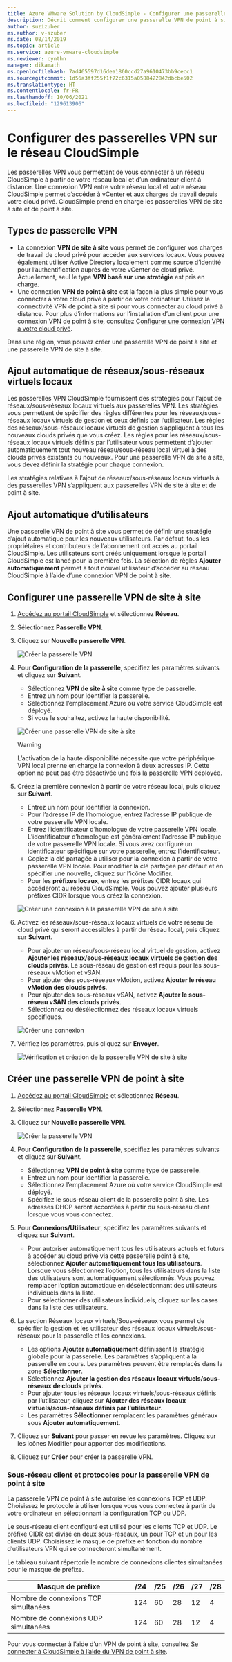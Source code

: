 ```yaml
---
title: Azure VMware Solution by CloudSimple - Configurer une passerelle VPN
description: Décrit comment configurer une passerelle VPN de point à site et une passerelle VPN de site à site et créer des connexions entre votre réseau local et votre cloud privé CloudSimple
author: suzizuber
ms.author: v-szuber
ms.date: 08/14/2019
ms.topic: article
ms.service: azure-vmware-cloudsimple
ms.reviewer: cynthn
manager: dikamath
ms.openlocfilehash: 7ad465597d16dea1860ccd27a9610473bb9cecc1
ms.sourcegitcommit: 1d56a3ff255f1f72c6315a0588422842dbcbe502
ms.translationtype: HT
ms.contentlocale: fr-FR
ms.lasthandoff: 10/06/2021
ms.locfileid: "129613906"
---
```

# <a name="set-up-vpn-gateways-on-cloudsimple-network"></a>Configurer des passerelles VPN sur le réseau CloudSimple

Les passerelles VPN vous permettent de vous connecter à un réseau CloudSimple à partir de votre réseau local et d’un ordinateur client à distance. Une connexion VPN entre votre réseau local et votre réseau CloudSimple permet d’accéder à vCenter et aux charges de travail depuis votre cloud privé. CloudSimple prend en charge les passerelles VPN de site à site et de point à site.

## <a name="vpn-gateway-types"></a>Types de passerelle VPN

* La connexion **VPN de site à site** vous permet de configurer vos charges de travail de cloud privé pour accéder aux services locaux. Vous pouvez également utiliser Active Directory localement comme source d’identité pour l’authentification auprès de votre vCenter de cloud privé.  Actuellement, seul le type **VPN basé sur une stratégie** est pris en charge.
* Une connexion **VPN de point à site** est la façon la plus simple pour vous connecter à votre cloud privé à partir de votre ordinateur. Utilisez la connectivité VPN de point à site si pour vous connecter au cloud privé à distance. Pour plus d’informations sur l’installation d’un client pour une connexion VPN de point à site, consultez [Configurer une connexion VPN à votre cloud privé](set-up-vpn.md).

Dans une région, vous pouvez créer une passerelle VPN de point à site et une passerelle VPN de site à site.

## <a name="automatic-addition-of-vlansubnets"></a>Ajout automatique de réseaux/sous-réseaux virtuels locaux

Les passerelles VPN CloudSimple fournissent des stratégies pour l’ajout de réseaux/sous-réseaux locaux virtuels aux passerelles VPN.  Les stratégies vous permettent de spécifier des règles différentes pour les réseaux/sous-réseaux locaux virtuels de gestion et ceux définis par l’utilisateur.  Les règles des réseaux/sous-réseaux locaux virtuels de gestion s’appliquent à tous les nouveaux clouds privés que vous créez.  Les règles pour les réseaux/sous-réseaux locaux virtuels définis par l’utilisateur vous permettent d’ajouter automatiquement tout nouveau réseau/sous-réseau local virtuel à des clouds privés existants ou nouveaux. Pour une passerelle VPN de site à site, vous devez définir la stratégie pour chaque connexion.

Les stratégies relatives à l’ajout de réseaux/sous-réseaux locaux virtuels à des passerelles VPN s’appliquent aux passerelles VPN de site à site et de point à site.

## <a name="automatic-addition-of-users"></a>Ajout automatique d’utilisateurs

Une passerelle VPN de point à site vous permet de définir une stratégie d’ajout automatique pour les nouveaux utilisateurs. Par défaut, tous les propriétaires et contributeurs de l’abonnement ont accès au portail CloudSimple.  Les utilisateurs sont créés uniquement lorsque le portail CloudSimple est lancé pour la première fois.  La sélection de règles **Ajouter automatiquement** permet à tout nouvel utilisateur d’accéder au réseau CloudSimple à l’aide d’une connexion VPN de point à site.

## <a name="set-up-a-site-to-site-vpn-gateway"></a>Configurer une passerelle VPN de site à site

1. [Accédez au portail CloudSimple](access-cloudsimple-portal.md) et sélectionnez **Réseau**.
2. Sélectionnez **Passerelle VPN**.
3. Cliquez sur **Nouvelle passerelle VPN**.

    ![Créer la passerelle VPN](media/create-vpn-gateway.png)

4. Pour **Configuration de la passerelle**, spécifiez les paramètres suivants et cliquez sur **Suivant**.

    * Sélectionnez **VPN de site à site** comme type de passerelle.
    * Entrez un nom pour identifier la passerelle.
    * Sélectionnez l’emplacement Azure où votre service CloudSimple est déployé.
    * Si vous le souhaitez, activez la haute disponibilité.

    ![Créer une passerelle VPN de site à site](media/create-vpn-gateway-s2s.png)

    > [!WARNING]
    > L’activation de la haute disponibilité nécessite que votre périphérique VPN local prenne en charge la connexion à deux adresses IP. Cette option ne peut pas être désactivée une fois la passerelle VPN déployée.

5. Créez la première connexion à partir de votre réseau local, puis cliquez sur **Suivant**.

    * Entrez un nom pour identifier la connexion.
    * Pour l’adresse IP de l’homologue, entrez l’adresse IP publique de votre passerelle VPN locale.
    * Entrez l’identificateur d’homologue de votre passerelle VPN locale.  L’identificateur d’homologue est généralement l’adresse IP publique de votre passerelle VPN locale.  Si vous avez configuré un identificateur spécifique sur votre passerelle, entrez l’identificateur.
    * Copiez la clé partagée à utiliser pour la connexion à partir de votre passerelle VPN locale.  Pour modifier la clé partagée par défaut et en spécifier une nouvelle, cliquez sur l’icône Modifier.
    * Pour les **préfixes locaux**, entrez les préfixes CIDR locaux qui accéderont au réseau CloudSimple.  Vous pouvez ajouter plusieurs préfixes CIDR lorsque vous créez la connexion.

    ![Créer une connexion à la passerelle VPN de site à site](media/create-vpn-gateway-s2s-connection.png)

6. Activez les réseaux/sous-réseaux locaux virtuels de votre réseau de cloud privé qui seront accessibles à partir du réseau local, puis cliquez sur **Suivant**.

    * Pour ajouter un réseau/sous-réseau local virtuel de gestion, activez **Ajouter les réseaux/sous-réseaux locaux virtuels de gestion des clouds privés**.  Le sous-réseau de gestion est requis pour les sous-réseaux vMotion et vSAN.
    * Pour ajouter des sous-réseaux vMotion, activez **Ajouter le réseau vMotion des clouds privés**.
    * Pour ajouter des sous-réseaux vSAN, activez **Ajouter le sous-réseau vSAN des clouds privés**.
    * Sélectionnez ou désélectionnez des réseaux locaux virtuels spécifiques.

    ![Créer une connexion](media/create-vpn-gateway-s2s-connection-vlans.png)

7. Vérifiez les paramètres, puis cliquez sur **Envoyer**.

    ![Vérification et création de la passerelle VPN de site à site](media/create-vpn-gateway-s2s-review.png)

## <a name="create-point-to-site-vpn-gateway"></a>Créer une passerelle VPN de point à site

1. [Accédez au portail CloudSimple](access-cloudsimple-portal.md) et sélectionnez **Réseau**.
2. Sélectionnez **Passerelle VPN**.
3. Cliquez sur **Nouvelle passerelle VPN**.

    ![Créer la passerelle VPN](media/create-vpn-gateway.png)

4. Pour **Configuration de la passerelle**, spécifiez les paramètres suivants et cliquez sur **Suivant**.

    * Sélectionnez **VPN de point à site** comme type de passerelle.
    * Entrez un nom pour identifier la passerelle.
    * Sélectionnez l’emplacement Azure où votre service CloudSimple est déployé.
    * Spécifiez le sous-réseau client de la passerelle point à site.  Les adresses DHCP seront accordées à partir du sous-réseau client lorsque vous vous connectez.

5. Pour **Connexions/Utilisateur**, spécifiez les paramètres suivants et cliquez sur **Suivant**.

    * Pour autoriser automatiquement tous les utilisateurs actuels et futurs à accéder au cloud privé via cette passerelle point à site, sélectionnez **Ajouter automatiquement tous les utilisateurs**. Lorsque vous sélectionnez l’option, tous les utilisateurs dans la liste des utilisateurs sont automatiquement sélectionnés. Vous pouvez remplacer l’option automatique en désélectionnant des utilisateurs individuels dans la liste.
    * Pour sélectionner des utilisateurs individuels, cliquez sur les cases dans la liste des utilisateurs.

6. La section Réseaux locaux virtuels/Sous-réseaux vous permet de spécifier la gestion et les utilisateur des réseaux locaux virtuels/sous-réseaux pour la passerelle et les connexions.

    * Les options **Ajouter automatiquement** définissent la stratégie globale pour la passerelle. Les paramètres s’appliquent à la passerelle en cours. Les paramètres peuvent être remplacés dans la zone **Sélectionner**.
    * Sélectionnez **Ajouter la gestion des réseaux locaux virtuels/sous-réseaux de clouds privés**. 
    * Pour ajouter tous les réseaux locaux virtuels/sous-réseaux définis par l’utilisateur, cliquez sur **Ajouter des réseaux locaux virtuels/sous-réseaux définis par l’utilisateur**.
    * Les paramètres **Sélectionner** remplacent les paramètres généraux sous **Ajouter automatiquement**.

7. Cliquez sur **Suivant** pour passer en revue les paramètres. Cliquez sur les icônes Modifier pour apporter des modifications.
8. Cliquez sur **Créer** pour créer la passerelle VPN.

### <a name="client-subnet-and-protocols-for-point-to-site-vpn-gateway"></a>Sous-réseau client et protocoles pour la passerelle VPN de point à site

La passerelle VPN de point à site autorise les connexions TCP et UDP.  Choisissez le protocole à utiliser lorsque vous vous connectez à partir de votre ordinateur en sélectionnant la configuration TCP ou UDP.

Le sous-réseau client configuré est utilisé pour les clients TCP et UDP.  Le préfixe CIDR est divisé en deux sous-réseaux, un pour TCP et un pour les clients UDP. Choisissez le masque de préfixe en fonction du nombre d’utilisateurs VPN qui se connecteront simultanément.  

Le tableau suivant répertorie le nombre de connexions clientes simultanées pour le masque de préfixe.

| Masque de préfixe | /24 | /25 | /26 | /27 | /28 |
|-------------|-----|-----|-----|-----|-----|
| Nombre de connexions TCP simultanées | 124 | 60 | 28 | 12 | 4 |
| Nombre de connexions UDP simultanées | 124 | 60 | 28 | 12 | 4 |

Pour vous connecter à l’aide d’un VPN de point à site, consultez [Se connecter à CloudSimple à l’aide du VPN de point à site](set-up-vpn.md#connect-to-cloudsimple-using-point-to-site-vpn).
